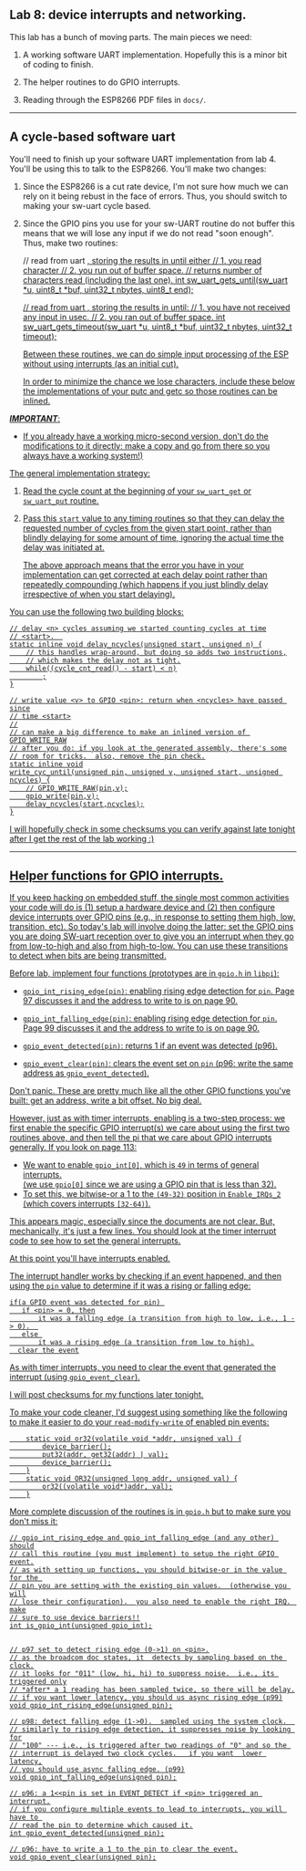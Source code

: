 ## Lab 8:  device interrupts and networking.

This lab has a bunch of moving parts.  The main pieces we need:

   1. A working software UART implementation.  Hopefully this is a minor
      bit of coding to finish.

   2. The helper routines to do GPIO interrupts.

   3. Reading through the ESP8266 PDF files in `docs/`.

----------------------------------------------------------------------------
## A cycle-based software uart

You'll need to finish up your software UART implementation from lab 4.
You'll be using this to talk to the ESP8266.   You'll make two changes:
   1. Since the ESP8266 is a cut rate device, I'm not sure how much we
      can rely on it being rebust in the face of errors.  Thus, you
      should switch to making your sw-uart cycle based.

   2. Since the GPIO pins you use for your sw-UART routine do not buffer this
      means that we will lose any input if we do not read "soon enough".  Thus,
      make two routines: 

        // read from uart <u>, storing the results in <buf> until either
        //    1. you read character <end>
        //    2. you run out of buffer space.
        // returns number of characters read (including the last one).
        int sw_uart_gets_until(sw_uart *u, uint8_t *buf, uint32_t nbytes, uint8_t end);

        // read from uart <u>, storing the results in <buf> until:
        //    1. you have not received any input in <timeout> usec.
        //    2. you ran out of buffer space.
        int sw_uart_gets_timeout(sw_uart *u, uint8_t *buf, uint32_t nbytes, uint32_t timeout);

      Between these routines, we can do simple input processing of the ESP without
      using interrupts (as an initial cut).

      In order to minimize the chance we lose characters, include these below the
      implementations of your putc and getc so those routines can be inlined.

***IMPORTANT***:
  - If you already have a working micro-second version,
    don't do the modifications to it directly: make a copy and go from
    there so you always have a working system!)

The general implementation strategy:
 1. Read the cycle count at the beginning of your `sw_uart_get` or `sw_uart_put` routine.
 2. Pass this `start` value to any timing routines so that they can delay
    the requested number of cycles from the given start point, rather than 
    blindly delaying for some amount of time, ignoring the actual time the
    delay was initiated at.

    The above approach means that the error you have in your
    implementation can get corrected at each delay point rather than
    repeatedly compounding (which happens if you just blindly delay
    irrespective of when you start delaying).

You can use the following two building blocks:

    // delay <n> cycles assuming we started counting cycles at time
    // <start>.  
    static inline void delay_ncycles(unsigned start, unsigned n) {
        // this handles wrap-around, but doing so adds two instructions,
        // which makes the delay not as tight.
        while((cycle_cnt_read() - start) < n)
            ;
    }

    // write value <v> to GPIO <pin>: return when <ncycles> have passed since
    // time <start>
    //
    // can make a big difference to make an inlined version of GPIO_WRITE_RAW
    // after you do: if you look at the generated assembly, there's some
    // room for tricks.  also, remove the pin check.
    static inline void
    write_cyc_until(unsigned pin, unsigned v, unsigned start, unsigned ncycles) {
        // GPIO_WRITE_RAW(pin,v);
        gpio_write(pin,v);
        delay_ncycles(start,ncycles);
    }

I will hopefully check in some checksums you can verify against late tonight
after I get the rest of the lab working :)


----------------------------------------------------------------------------
## Helper functions for GPIO interrupts.

If you keep hacking on embedded stuff, the single most common activities
your code will do is (1) setup a hardware device and (2) then configure
device interrupts over GPIO pins (e.g., in response to setting them high,
low, transition, etc).  So today's lab will involve doing the latter:
set the GPIO pins you are doing SW-uart reception over to give you an 
interrupt when they go from low-to-high and also from high-to-low.  You
can use these transitions to detect when bits are being transmitted.

Before lab, implement four functions (prototypes are in `gpio.h` in `libpi`):

  - `gpio_int_rising_edge(pin)`: enabling rising edge detection for `pin`.  Page 97
    discusses it and the address to write to is on page 90.

  - `gpio_int_falling_edge(pin)`: enabling rising edge detection for
    `pin`.  Page 99 discusses it and the address to write to is on page 90.

  - `gpio_event_detected(pin)`: returns 1 if an event was detected (p96).

  - `gpio_event_clear(pin)`: clears the event set on `pin` (p96: write the same
    address as `gpio_event_detected`).

Don't panic.  These are pretty much like all the other GPIO functions
you've built: get an address, write a bit offset.   No big deal.  

However, just as with timer interrupts, enabling is a two-step process: we first
enable the specific GPIO interrupt(s) we care about using the first two routines
above, and then tell the pi that we care about GPIO interrupts generally.  If you 
look on page 113:
  - We want to enable `gpio_int[0]`, which is `49` in terms of general interrupts.   
    (we use `gpio[0]` since we are using a GPIO pin that is less than 32).
  - To set this, we bitwise-or a 1 to the `(49-32)` position in `Enable_IRQs_2`
  (which covers interrupts `[32-64)`).


This appears magic, especially since the documents are not clear.  But,
mechanically, it's just a few lines.   You should look at the timer
interrupt code to see how to set the general interrupts.

At this point you'll have interrupts enabled.

The interrupt handler works by checking if an event happened, and then using the 
`pin` value to determine if it was a rising or falling edge:
    
    if(a GPIO event was detected for pin) 
       if <pin> = 0, then
           it was a falling edge (a transition from high to low, i.e., 1 -> 0).  
       else 
           it was a rising edge (a transition from low to high).
      clear the event

As with timer interrupts, you need to clear the event that generated
the interrupt (using `gpio_event_clear`).

I will post checksums for my functions later tonight.

To make your code cleaner, I'd suggest using something like the following to
make it easier to do your `read-modify-write` of enabled pin events:

        static void or32(volatile void *addr, unsigned val) {
            device_barrier();
            put32(addr, get32(addr) | val);
            device_barrier();
        }
        static void OR32(unsigned long addr, unsigned val) {
            or32((volatile void*)addr, val);
        }

More complete discussion of the routines is in `gpio.h` but to make sure you
don't miss it:

    // gpio_int_rising_edge and gpio_int_falling_edge (and any other) should
    // call this routine (you must implement) to setup the right GPIO event.
    // as with setting up functions, you should bitwise-or in the value for the 
    // pin you are setting with the existing pin values.  (otherwise you will
    // lose their configuration).  you also need to enable the right IRQ.   make
    // sure to use device barriers!!
    int is_gpio_int(unsigned gpio_int);
    

    // p97 set to detect rising edge (0->1) on <pin>.
    // as the broadcom doc states, it  detects by sampling based on the clock.
    // it looks for "011" (low, hi, hi) to suppress noise.  i.e., its triggered only
    // *after* a 1 reading has been sampled twice, so there will be delay.
    // if you want lower latency, you should us async rising edge (p99)
    void gpio_int_rising_edge(unsigned pin);
    
    // p98: detect falling edge (1->0).  sampled using the system clock.  
    // similarly to rising edge detection, it suppresses noise by looking for
    // "100" --- i.e., is triggered after two readings of "0" and so the 
    // interrupt is delayed two clock cycles.   if you want  lower latency,
    // you should use async falling edge. (p99)
    void gpio_int_falling_edge(unsigned pin);
    
    // p96: a 1<<pin is set in EVENT_DETECT if <pin> triggered an interrupt.
    // if you configure multiple events to lead to interrupts, you will have to 
    // read the pin to determine which caused it.
    int gpio_event_detected(unsigned pin);
    
    // p96: have to write a 1 to the pin to clear the event.
    void gpio_event_clear(unsigned pin);

